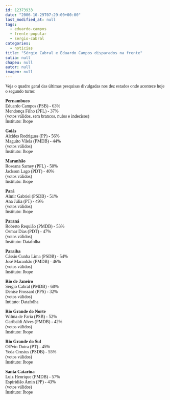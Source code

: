 ```yaml
---
id: 12373933
date: "2006-10-29T07:29:00+00:00"
last_modified_at: null
tags:
  - eduardo-campos
  - frente-popular
  - sergio-cabral
categories:
  - noticias
title: "Sérgio Cabral e Eduardo Campos disparados na frente"
sutia: null
chapeu: null
autor: null
imagem: null
---
```

<p><P><FONT face=Verdana>Veja o quadro geral das últimas pesquisas divulgadas nos dez estados onde acontece hoje o segundo turno:</FONT></P></p>
<p><P><FONT face=Verdana><STRONG>Pernambuco</STRONG><BR>Eduardo Campos (PSB) - 63% <BR>Mendonça Filho (PFL) - 37%<BR>(votos válidos, sem brancos, nulos e indecisos)<BR>Instituto: Ibope</FONT></P></p>
<p><P><FONT face=Verdana><STRONG>Goiás<BR></STRONG>Alcides Rodrigues (PP) - 56% <BR>Maguito Vilela (PMDB) - 44%<BR>(votos válidos)<BR>Instituto: Ibope</FONT></P></p>
<p><P><FONT face=Verdana><STRONG>Maranhão<BR></STRONG>Roseana Sarney (PFL) - 50% <BR>Jackson Lago (PDT) - 40%<BR>(votos válidos)<BR>Instituto: Ibope</FONT></P></p>
<p><P><FONT face=Verdana><STRONG>Pará<BR></STRONG>Almir Gabriel (PSDB) - 51% <BR>Ana Júlia (PT) - 49%<BR>(votos válidos) <BR>Instituto: Ibope</FONT></P></p>
<p><P><FONT face=Verdana><STRONG>Paraná<BR></STRONG>Roberto Requião (PMDB) - 53% <BR>Osmar Dias (PDT) - 47%<BR>(votos válidos)<BR>Instituto: Datafolha</FONT></P></p>
<p><P><FONT face=Verdana><STRONG>Paraiba<BR></STRONG>Cássio Cunha Lima (PSDB) - 54% <BR>José Maranhão (PMDB) - 46%<BR>(votos válidos)<BR>Instituto: Ibope</FONT></P></p>
<p><P><FONT face=Verdana><STRONG>Rio de Janeiro<BR></STRONG>Sérgio Cabral (PMDB) - 68%<BR>Denise Frossard (PPS) - 32%<BR>(votos válidos)<BR>Intituto: Datafolha</FONT></P></p>
<p><P><FONT face=Verdana><STRONG>Rio Grande do Norte<BR></STRONG>Wilma de Faria (PSB) - 52% <BR>Garibaldi Alves (PMDB) - 42%<BR>(votos válidos)<BR>Instituto: Ibope</FONT></P></p>
<p><P><FONT face=Verdana><STRONG>Rio Grande do Sul<BR></STRONG>Ol?vio Dutra (PT) - 45%<BR>Yeda Crusius (PSDB) - 55%<BR>(votos válidos)<BR>Instituto: Ibope</FONT></P></p>
<p><P><FONT face=Verdana><STRONG>Santa Catarina<BR></STRONG>Luiz Henrique (PMDB) - 57%<BR>Espiridião Amin (PP) - 43%<BR>(votos válidos)<BR>Instituto: Ibope </FONT></P> </p>
